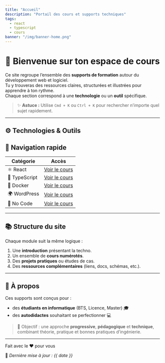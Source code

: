 ```yaml
---
title: "Accueil"
description: "Portail des cours et supports techniques"
tags:
  - react
  - typescript
  - cours
banner: "/img/banner-home.png"
---
```


# 🚀 Bienvenue sur ton espace de cours

Ce site regroupe l’ensemble des **supports de formation** autour du développement web et logiciel.  
Tu y trouveras des ressources claires, structurées et illustrées pour apprendre à ton rythme.  
Chaque section correspond à une **technologie** ou un **outil** spécifique.

> ✨ **Astuce :** Utilise `Cmd + K` ou `Ctrl + K` pour rechercher n’importe quel sujet rapidement.

---

## ⚙️ Technologies & Outils

## 🧭 Navigation rapide

| Catégorie     | Accès                                |
| ------------- | ------------------------------------ |
| ⚛️ React      | [Voir le cours](React/index.md)      |
| 🧩 TypeScript | [Voir le cours](TypeScript/index.md) |
| 🐋 Docker     | [Voir le cours](Docker/index.md)     |
| 🌍 WordPress  | [Voir le cours](WordPress/index.md)  |
| 🧠 No Code    | [Voir le cours](NoCode/index.md)     |

---

## 📚 Structure du site

Chaque module suit la même logique :

1. Une **introduction** présentant la techno.
2. Un ensemble de **cours numérotés**.
3. Des **projets pratiques** ou études de cas.
4. Des **ressources complémentaires** (liens, docs, schémas, etc.).

---

## 💬 À propos

Ces supports sont conçus pour :

- des **étudiants en informatique** (BTS, Licence, Master) 🎓
- des **autodidactes** souhaitant se perfectionner 💻

> 🧭 Objectif : une approche **progressive**, **pédagogique** et **technique**, combinant théorie, pratique et bonnes pratiques d’ingénierie.

---

Fait avec le ❤️ pour vous

📅 _Dernière mise à jour : {{ date }}_

